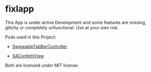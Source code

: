 # fixlapp

This App is under active Development and some features are missing, glitchy or completely unfunctional. Use at your own risk.
 
 Pods used in this Project:
 
 - [SwipeableTabBarController](https://github.com/marcosgriselli/SwipeableTabBarController)
 
 - [SAConfettiView](https://github.com/sudeepag/SAConfettiView)

Both are licensed under MIT license.
